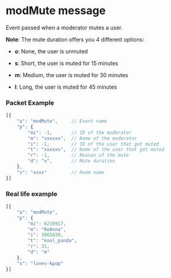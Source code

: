# modMute message

Event passed when a moderator mutes a user.

**Note**: The mute duration offers you 4 different options:

* **o**: None, the user is unmuted

* **s**: Short, the user is muted for 15 minutes

* **m**: Medium, the user is muted for 30 minutes

* **l**: Long, the user is muted for 45 minutes

### Packet Example

```js
[{
    "a": "modMute",     // Event name
    "p": {
        "mi": -1,       // ID of the moderator
        "m": "xxxxxx",	// Name of the moderator
        "i": -1,        // ID of the user that got muted
        "t": "xxxxxx",  // Name of the user that got muted
        "r": -1,        // Reason of the mute
        "d": "x",       // Mute duration
    },
    "s": "xxxx"         // Room name
}]
```
### Real life example
```js
[{
    "a": "modMute",
    "p": {
        "mi": 6238917,
        "m": "ReAnna",
        "i": 3865820,
        "t": "kool_panda",
        "r": 31,
        "d": "m"
    },
    "s": "loves-kpop"
}]
```
